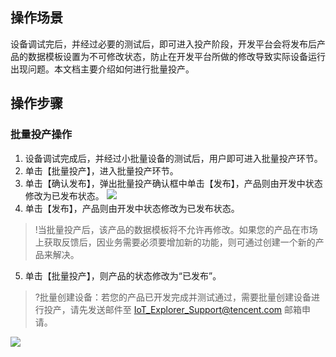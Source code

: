 ## 操作场景
设备调试完后，并经过必要的测试后，即可进入投产阶段，开发平台会将发布后产品的数据模板设置为不可修改状态，防止在开发平台所做的修改导致实际设备运行出现问题。本文档主要介绍如何进行批量投产。

## 操作步骤
### 批量投产操作
1. 设备调试完成后，并经过小批量设备的测试后，用户即可进入批量投产环节。
2. 单击【批量投产】，进入批量投产环节。
3. 单击【确认发布】，弹出批量投产确认框中单击【发布】，产品则由开发中状态修改为已发布状态。
![](https://main.qcloudimg.com/raw/3f613bd3ab29d78a14c5622028e24485.png)
4. 单击【发布】，产品则由开发中状态修改为已发布状态。
>!当批量投产后，该产品的数据模板将不允许再修改。如果您的产品在市场上获取反馈后，因业务需要必须要增加新的功能，则可通过创建一个新的产品来解决。
5. 单击【批量投产】，则产品的状态修改为“已发布”。
>?批量创建设备：若您的产品已开发完成并测试通过，需要批量创建设备进行投产，请先发送邮件至 IoT_Explorer_Support@tencent.com 邮箱申请。

![](https://main.qcloudimg.com/raw/4dc7f5d6f1024cec2e1ba2d7d90cc4d7.png)

